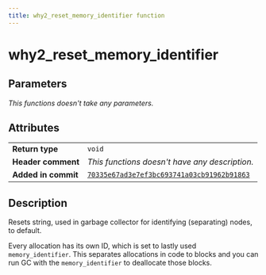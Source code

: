 ```yaml
---
title: why2_reset_memory_identifier function
---
```


<!--
This is part of WHY2
Copyright (C) 2022 Václav Šmejkal

This program is free software: you can redistribute it and/or modify
it under the terms of the GNU General Public License as published by
the Free Software Foundation, either version 3 of the License, or
(at your option) any later version.

This program is distributed in the hope that it will be useful,
but WITHOUT ANY WARRANTY; without even the implied warranty of
MERCHANTABILITY or FITNESS FOR A PARTICULAR PURPOSE.  See the
GNU General Public License for more details.

You should have received a copy of the GNU General Public License
along with this program.  If not, see <https://www.gnu.org/licenses/>.
-->

# why2_reset_memory_identifier

## Parameters

*This functions doesn't take any parameters.*

## Attributes

|                     |                                                |
| ------------------  | ---------------------------------------------- |
| **Return type**     | `void`                                         |
| **Header comment**  | *This functions doesn't have any description.* |
| **Added in commit** | [`70335e67ad3e7ef3bc693741a03cb91962b91863`](https://github.com/ENGO150/WHY2/commit/70335e67ad3e7ef3bc693741a03cb91962b91863) |

## Description

Resets string, used in garbage collector for identifying (separating) nodes, to default.

Every allocation has its own ID, which is set to lastly used `memory_identifier`. This separates allocations in code to blocks and you can run GC with the `memory_identifier` to deallocate those blocks.